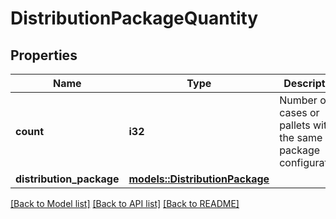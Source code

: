 # DistributionPackageQuantity

## Properties

Name | Type | Description | Notes
------------ | ------------- | ------------- | -------------
**count** | **i32** | Number of cases or pallets with the same package configuration. | 
**distribution_package** | [**models::DistributionPackage**](DistributionPackage.md) |  | 

[[Back to Model list]](../README.md#documentation-for-models) [[Back to API list]](../README.md#documentation-for-api-endpoints) [[Back to README]](../README.md)


